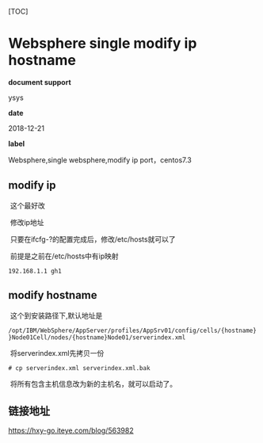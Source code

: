 [TOC]

# Websphere single modify ip hostname

**document support**

ysys

**date**

2018-12-21

**label**

Websphere,single websphere,modify ip port，centos7.3



## modify ip

​	这个最好改

​	修改ip地址

​	只要在ifcfg-?的配置完成后，修改/etc/hosts就可以了

​	前提是之前在/etc/hosts中有ip映射

```
192.168.1.1 gh1
```



## modify hostname

​	这个到安装路径下,默认地址是

`/opt/IBM/WebSphere/AppServer/profiles/AppSrv01/config/cells/{hostname}}Node01Cell/nodes/{hostname}Node01/serverindex.xml`

​	将serverindex.xml先拷贝一份

```
# cp serverindex.xml serverindex.xml.bak
```

​	将所有包含主机信息改为新的主机名，就可以启动了。





## 链接地址

https://hxy-go.iteye.com/blog/563982